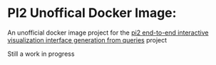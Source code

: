 # PI2 Unoffical Docker Image:

An unofficial docker image project for the [pi2 end-to-end interactive visualization interface generation from queries](https://github.com/learnedinterfaces/PI2) project

Still a work in progress
